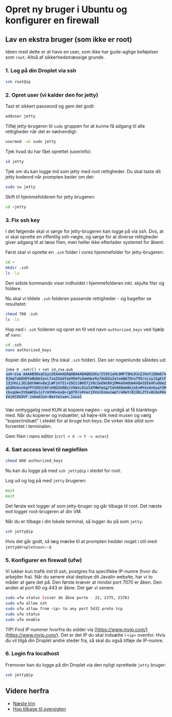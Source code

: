 # Opret ny bruger i Ubuntu og konfigurer en firewall

## Lav en ekstra bruger (som ikke er root)

Ideen med dette er at have en user, som ikke har gude-agtige beføjelser som `root`. Altså af sikkerhedsmæssige grunde.

### 1. Log på din Droplet via ssh

```bash
ssh root@ip
```

### 2. Opret user (vi kalder den for jetty)

Tast et sikkert password og gem det godt:

```bash
adduser jetty 
```

Tilføj jetty-brugeren til `sudo` gruppen for at kunne få adgang til alle rettigheder når det er nødvendigt:

```bash
usermod -aG sudo jetty
```

Tjek hvad du har fået oprettet (userinfo):

```bash
id jetty
```

Tjek om du kan logge ind som jetty med root rettigheder. Du skal taste dit jetty kodeord når prompten beder om det:

```bash
sudo su jetty 
```

Skift til hjemmefolderen for jetty brugeren:

```bash
cd ~jetty
```

### 3. Fix ssh key

I det følgende skal vi sørge for jetty-brugeren kan logge på via ssh. Dvs, at vi skal oprette en offentlig ssh-nøgle, og sørge for at diverse rettigheder giver adgang til at læse filen, men heller ikke efterlader systemet for åbent:

Først skal vi oprette en `.ssh` folder i vores hjemmefolder for jetty-brugeren:

```bash
cd ~
mkdir .ssh
ls -la
```

Den sidste kommando viser indholdet i hjemmefolderen inkl. skjulte filer og foldere.

Nu skal vi tildele `.ssh` folderen passende rettigheder - og bagefter se resultatet:

```bash
chmod 700 .ssh
ls -la
```

Hop ned i `.ssh` folderen og opret en fil ved navn `authorized_keys` ved hjælp af `nano`:

```bash
cd .ssh
nano authorized_keys
```

Kopier din public key (fra lokal `.ssh` folder). Den ser nogenlunde således ud:

![ssh](./images/ssh_public.png)

Vær omhyggelig med KUN at kopiere nøglen - og undgå at få blanktegn med. Når du kopierer og indsætter, så højre-klik med musen og vælg "kopier/indsæt" i stedet for at bruge hot-keys. De virker ikke altid som forventet i terminalen.

Gem filen i nano editor (`ctrl + X -> Y -> enter`)

### 4. Sæt access level til nøglefilen

```bash
chmod 600 authorized_keys
```

Nu kan du logge på med `ssh jetty@ip` i stedet for root.

Log ud og log på med `jetty` brugeren:

```bash
exit
exit
```

Det første exit logger af som jetty-bruger og går tilbage til root. Det næste exit logger root-brugeren af din VM.

Når du er tilbage i din lokale terminal, så logger du på som `jetty`:

```bash
ssh jetty@ip
```

Hvis det går godt, så læg mærke til at prompten hedder noget i stil med `jetty@dropletnavn:~$`

### 5. Konfigurer en firewall (ufw)

Vi lukker kun trafik ind til ssh, postgres fra specifikke IP-numre (hvor du arbejder fra). Når du senere skal deploye dit Javalin website, har vi to måder at gøre det på. Den første kræver at mindst port 7070 er åben. Den anden at port 80 og 443 er åbne. Det gør vi senere.

```bash
sudo ufw status (viser de åbne porte - 22, 2375, 2376)
sudo ufw allow ssh
sudo ufw allow from <ip> to any port 5432 proto tcp
sudo ufw status
sudo ufw enable
```

TIP! Find IP nummer hvorfra du sidder via [https://www.myip.com/](https://www.myip.com/). Det er det IP du skal indsætte i `<ip>` ovenfor. Hvis du vil tilgå din Droplet andre steder fra, så skal du også tilføje de IP-numre.

### 6. Login fra localhost

Fremover kan du logge på din Droplet via den nyligt oprettede `jetty` bruger:

```bash
ssh jetty@ip
```

## Videre herfra

- [Næste trin](./java.md)
- [Hop tilbage til oversigten](./README.md)
